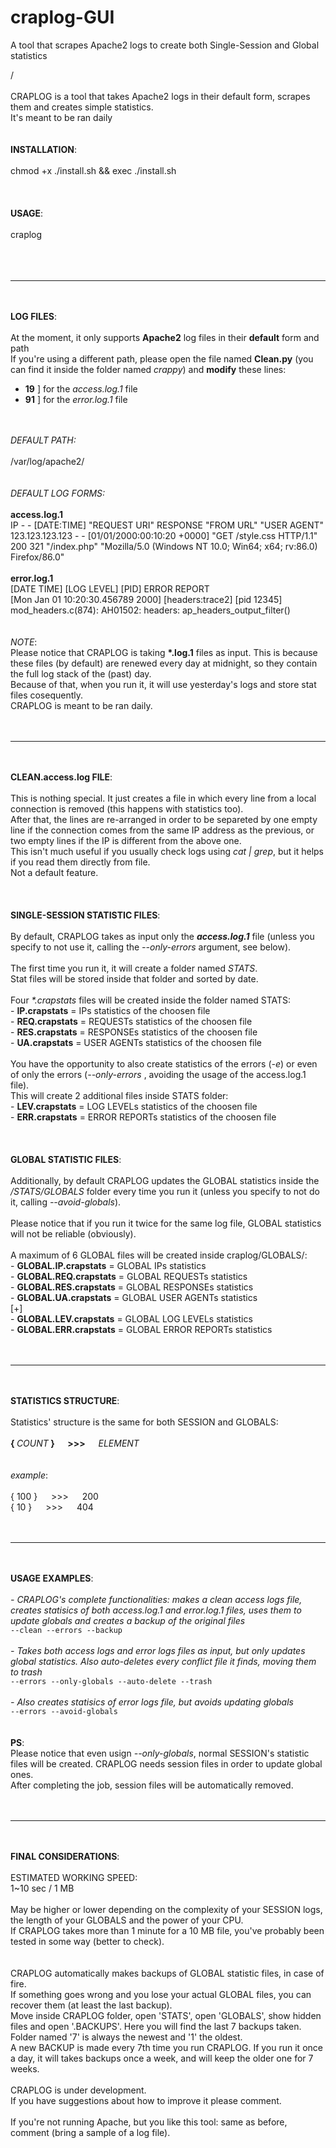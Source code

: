 # craplog-GUI
A tool that scrapes Apache2 logs to create both Single-Session and Global statistics

/<br>
<br>
CRAPLOG is a tool that takes Apache2 logs in their default form, scrapes them and creates simple statistics.<br>
It's meant to be ran daily
<br>
<br>
<br>
<b>INSTALLATION</b>:<br>
<br>
chmod +x ./install.sh && exec ./install.sh<br>
<br>
<br>
<br>
<b>USAGE</b>:<br>
<br>
craplog<br>
<br>
<br>
<br><hr><br>
<br>
<b>LOG FILES</b>:<br>
<br>
At the moment, it only supports <b>Apache2</b> log files in their <b>default</b> form and path<br>
If you're using a different path, please open the file named <b>Clean.py</b> (you can find it inside the folder named <i>crappy</i>) and <b>modify</b> these lines:<br>
- <b>19</b> ] for the <i>access.log.1</i> file<br>
- <b>91</b> ] for the <i>error.log.1</i> file<br>
<br>
<br>
<i>DEFAULT PATH:</i><br>
<br>
/var/log/apache2/<br>
<br>
<br>
<i>DEFAULT LOG FORMS:</i><br>
<br>
<b>access.log.1</b><br>
IP - - [DATE:TIME] "REQUEST URI" RESPONSE "FROM URL" "USER AGENT"<br>
123.123.123.123 - - [01/01/2000:00:10:20 +0000] "GET /style.css HTTP/1.1" 200 321 "/index.php" "Mozilla/5.0 (Windows NT 10.0; Win64; x64; rv:86.0) Firefox/86.0"<br>
<br>
<b>error.log.1</b><br>
[DATE TIME] [LOG LEVEL] [PID] ERROR REPORT<br>
[Mon Jan 01 10:20:30.456789 2000] [headers:trace2] [pid 12345] mod_headers.c(874): AH01502: headers: ap_headers_output_filter()<br>
<br>
<br>
<i>NOTE</i>:<br>
Please notice that CRAPLOG is taking <b>*.log.1</b> files as input. This is because these files (by default) are renewed every day at midnight, so they contain the full log stack of the (past) day.<br>
Because of that, when you run it, it will use yesterday's logs and store stat files cosequently.<br>
CRAPLOG is meant to be ran daily.<br>
<br>
<br><hr><br>
<br>
<b>CLEAN.access.log FILE</b>:<br>
<br>
This is nothing special. It just creates a file in which every line from a local connection is removed (this happens with statistics too).<br>
After that, the lines are re-arranged in order to be separeted by one empty line if the connection comes from the same IP address as the previous, or two empty lines if the IP is different from the above one.<br>
This isn't much useful if you usually check logs using <i>cat | grep</i>, but it helps if you read them directly from file.<br>
Not a default feature.<br>
<br>
<br>
<br>
<b>SINGLE-SESSION STATISTIC FILES</b>:<br>
<br>
By default, CRAPLOG takes as input only the <b><i>access.log.1</i></b> file (unless you specify to not use it, calling the <i>--only-errors</i> argument, see below).<br>
<br>
The first time you run it, it will create a folder named <i>STATS</i>.<br>
Stat files will be stored inside that folder and sorted by date.<br>
<br>
Four <i>*.crapstats</i> files will be created inside the folder named STATS:<br>
- <b>IP.crapstats</b> = IPs statistics of the choosen file<br>
- <b>REQ.crapstats</b> = REQUESTs statistics of the choosen file<br>
- <b>RES.crapstats</b> = RESPONSEs statistics of the choosen file<br>
- <b>UA.crapstats</b> = USER AGENTs statistics of the choosen file<br>
<br>
You have the opportunity to also create statistics of the errors (<i>-e</i>) or even of only the errors (<i>--only-errors</i> , avoiding the usage of the access.log.1 file).<br>
This will create 2 additional files inside STATS folder:<br>
- <b>LEV.crapstats</b> = LOG LEVELs statistics of the choosen file<br>
- <b>ERR.crapstats</b> = ERROR REPORTs statistics of the choosen file<br>
<br>
<br>
<br>
<b>GLOBAL STATISTIC FILES</b>:<br>
<br>
Additionally, by default CRAPLOG updates the GLOBAL statistics inside the <i>/STATS/GLOBALS</i> folder every time you run it (unless you specify to not do it, calling <i>--avoid-globals</i>).<br>
<br>
Please notice that if you run it twice for the same log file, GLOBAL statistics will not be reliable (obviously).<br>
<br>
A maximum of 6 GLOBAL files will be created inside craplog/GLOBALS/:<br>
- <b>GLOBAL.IP.crapstats</b> = GLOBAL IPs statistics<br>
- <b>GLOBAL.REQ.crapstats</b> = GLOBAL REQUESTs statistics<br>
- <b>GLOBAL.RES.crapstats</b> = GLOBAL RESPONSEs statistics<br>
- <b>GLOBAL.UA.crapstats</b> = GLOBAL USER AGENTs statistics<br>
[+]<br>
- <b>GLOBAL.LEV.crapstats</b> = GLOBAL LOG LEVELs statistics<br>
- <b>GLOBAL.ERR.crapstats</b> = GLOBAL ERROR REPORTs statistics<br>
<br>
<br><hr><br>
<br>
<b>STATISTICS STRUCTURE</b>:<br>
<br>
Statistics' structure is the same for both SESSION and GLOBALS:<br>
<br>
<b>{ </b><i>COUNT</i><b> } &emsp; >>> &emsp; </b><i>ELEMENT</i><br>
<br>
<br>
<i>example</i>:<br>
<br>
{ 100 } &emsp; >>> &emsp; 200<br>
{ 10 } &emsp; >>> &emsp; 404<br>
<br>
<br><hr><br>
<br>
<b>USAGE EXAMPLES</b>:<br>
<br>
<i>- CRAPLOG's complete functionalities: makes a clean access logs file, creates statisics of both access.log.1 and error.log.1 files, uses them to update globals and creates a backup of the original files</i><br>
<code>--clean --errors --backup</code><br>
<br>
<i>- Takes both access logs and error logs files as input, but only updates global statistics. Also auto-deletes every conflict file it finds, moving them to trash</i><br>
<code>--errors --only-globals --auto-delete --trash</code><br>
<br>
<i>- Also creates statisics of error logs file, but avoids updating globals</i><br>
<code>--errors --avoid-globals</code><br>
<br>
<br>
<b>PS</b>:<br>
Please notice that even usign <i>--only-globals</i>, normal SESSION's statistic files will be created. CRAPLOG needs session files in order to update global ones.<br>
After completing the job, session files will be automatically removed.<br>
<br>
<br><hr><br>
<br>
<b>FINAL CONSIDERATIONS</b>:<br>
<br>
ESTIMATED WORKING SPEED:<br>
1~10 sec / 1 MB<br>
<br>
May be higher or lower depending on the complexity of your SESSION logs, the length of your GLOBALS and the power of your CPU.<br>
If CRAPLOG takes more than 1 minute for a 10 MB file, you've probably been tested in some way (better to check).<br>
<br>
<br>
CRAPLOG automatically makes backups of GLOBAL statistic files, in case of fire.<br>
If something goes wrong and you lose your actual GLOBAL files, you can recover them (at least the last backup).<br>
Move inside CRAPLOG folder, open 'STATS', open 'GLOBALS', show hidden files and open '.BACKUPS'. Here you will find the last 7 backups taken.<br>
Folder named '7' is always the newest and '1' the oldest.<br>
A new BACKUP is made every 7th time you run CRAPLOG. If you run it once a day, it will takes backups once a week, and will keep the older one for 7 weeks.<br>
<br>
CRAPLOG is under development.<br>
If you have suggestions about how to improve it please comment.<br>
<br>
If you're not running Apache, but you like this tool: same as before, comment (bring a sample of a log file).<br>
